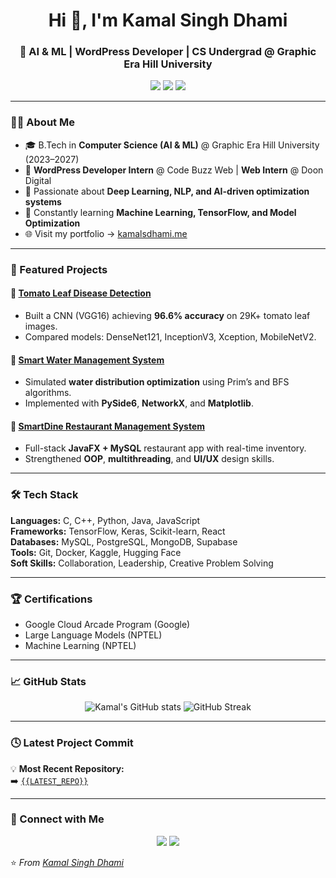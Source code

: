 <h1 align="center">Hi 👋, I'm Kamal Singh Dhami</h1>
<h3 align="center">🚀 AI & ML | WordPress Developer | CS Undergrad @ Graphic Era Hill University</h3>

<p align="center">
  <a href="https://kamalsdhami.me" target="_blank"><img src="https://img.shields.io/badge/Website-kamalsdhami.me-red?style=for-the-badge&logo=google-chrome"></a>
  <a href="https://www.linkedin.com/in/kamal-singh-dhami/" target="_blank"><img src="https://img.shields.io/badge/LinkedIn-Kamal%20Singh%20Dhami-blue?style=for-the-badge&logo=linkedin"></a>
  <a href="https://github.com/KamalSDhami" target="_blank"><img src="https://img.shields.io/badge/GitHub-KamalSDhami-black?style=for-the-badge&logo=github"></a>
</p>

---

### 👨‍💻 About Me

- 🎓 B.Tech in **Computer Science (AI & ML)** @ Graphic Era Hill University (2023–2027)  
- 💼 **WordPress Developer Intern** @ Code Buzz Web | **Web Intern** @ Doon Digital  
- 🤖 Passionate about **Deep Learning, NLP, and AI-driven optimization systems**  
- 🧠 Constantly learning **Machine Learning, TensorFlow, and Model Optimization**  
- 🌐 Visit my portfolio → [kamalsdhami.me](https://kamalsdhami.me)

---

### 🧩 Featured Projects

#### 🔹 [Tomato Leaf Disease Detection](https://github.com/KamalSDhami/Tomato-Leaf-Disease-Detection)
- Built a CNN (VGG16) achieving **96.6% accuracy** on 29K+ tomato leaf images.
- Compared models: DenseNet121, InceptionV3, Xception, MobileNetV2.

#### 🔹 [Smart Water Management System](https://github.com/KamalSDhami/Smart-Water-Management)
- Simulated **water distribution optimization** using Prim’s and BFS algorithms.
- Implemented with **PySide6**, **NetworkX**, and **Matplotlib**.

#### 🔹 [SmartDine Restaurant Management System](https://github.com/KamalSDhami/SmartDine)
- Full-stack **JavaFX + MySQL** restaurant app with real-time inventory.
- Strengthened **OOP**, **multithreading**, and **UI/UX** design skills.

---

### 🛠️ Tech Stack

**Languages:** C, C++, Python, Java, JavaScript  
**Frameworks:** TensorFlow, Keras, Scikit-learn, React  
**Databases:** MySQL, PostgreSQL, MongoDB, Supabase  
**Tools:** Git, Docker, Kaggle, Hugging Face  
**Soft Skills:** Collaboration, Leadership, Creative Problem Solving

---

### 🏆 Certifications

- Google Cloud Arcade Program (Google)  
- Large Language Models (NPTEL)  
- Machine Learning (NPTEL)

---

### 📈 GitHub Stats

<p align="center">
  <img src="https://github-readme-stats.vercel.app/api?username=KamalSDhami&show_icons=true&theme=radical" alt="Kamal's GitHub stats" />
  <img src="https://github-readme-streak-stats.herokuapp.com/?user=KamalSDhami&theme=radical" alt="GitHub Streak" />
</p>

---

### 🕓 Latest Project Commit

💡 **Most Recent Repository:**  
➡️ [`{{LATEST_REPO}}`](https://github.com/KamalSDhami/{{LATEST_REPO}})

---

### 🤝 Connect with Me

<p align="center">
  <a href="mailto:devdhami765@gmail.com"><img src="https://img.shields.io/badge/Email-devdhami765%40gmail.com-red?style=for-the-badge&logo=gmail"></a>
  <a href="https://www.linkedin.com/in/kamal-singh-dhami/"><img src="https://img.shields.io/badge/LinkedIn-Kamal%20Singh%20Dhami-blue?style=for-the-badge&logo=linkedin"></a>
</p>

⭐️ *From [Kamal Singh Dhami](https://github.com/KamalSDhami)*
